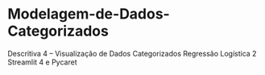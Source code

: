 # Modelagem-de-Dados-Categorizados
Descritiva 4 – Visualização de Dados Categorizados Regressão Logística 2 Streamlit 4 e Pycaret
